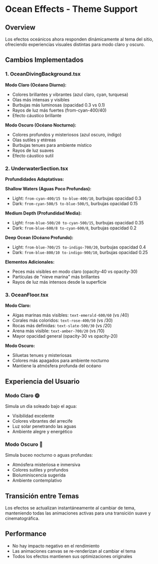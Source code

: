 # Ocean Effects - Theme Support

## Overview
Los efectos oceánicos ahora responden dinámicamente al tema del sitio, ofreciendo experiencias visuales distintas para modo claro y oscuro.

## Cambios Implementados

### 1. OceanDivingBackground.tsx
**Modo Claro (Océano Diurno):**
- Colores brillantes y vibrantes (azul claro, cyan, turquesa)
- Olas más intensas y visibles
- Burbujas más luminosas (opacidad 0.3 vs 0.1)
- Rayos de luz más fuertes (from-cyan-400/40)
- Efecto cáustico brillante

**Modo Oscuro (Océano Nocturno):**
- Colores profundos y misteriosos (azul oscuro, índigo)
- Olas sutiles y etéreas
- Burbujas tenues para ambiente místico
- Rayos de luz suaves
- Efecto cáustico sutil

### 2. UnderwaterSection.tsx
**Profundidades Adaptativas:**

**Shallow Waters (Aguas Poco Profundas):**
- Light: `from-cyan-400/15 to-blue-400/10`, burbujas opacidad 0.3
- Dark: `from-cyan-500/5 to-blue-500/5`, burbujas opacidad 0.15

**Medium Depth (Profundidad Media):**
- Light: `from-blue-500/20 to-cyan-500/15`, burbujas opacidad 0.35
- Dark: `from-blue-600/8 to-cyan-600/8`, burbujas opacidad 0.2

**Deep Ocean (Océano Profundo):**
- Light: `from-blue-700/25 to-indigo-700/20`, burbujas opacidad 0.4
- Dark: `from-blue-800/10 to-indigo-900/10`, burbujas opacidad 0.25

**Elementos Adicionales:**
- Peces más visibles en modo claro (opacity-40 vs opacity-30)
- Partículas de "nieve marina" más brillantes
- Rayos de luz más intensos desde la superficie

### 3. OceanFloor.tsx
**Modo Claro:**
- Algas marinas más visibles: `text-emerald-600/60` (vs /40)
- Corales más coloridos: `text-rose-400/50` (vs /30)
- Rocas más definidas: `text-slate-500/30` (vs /20)
- Arena más visible: `text-amber-700/20` (vs /10)
- Mayor opacidad general (opacity-30 vs opacity-20)

**Modo Oscuro:**
- Siluetas tenues y misteriosas
- Colores más apagados para ambiente nocturno
- Mantiene la atmósfera profunda del océano

## Experiencia del Usuario

### Modo Claro 🌞
Simula un día soleado bajo el agua:
- Visibilidad excelente
- Colores vibrantes del arrecife
- Luz solar penetrando las aguas
- Ambiente alegre y energético

### Modo Oscuro 🌙
Simula buceo nocturno o aguas profundas:
- Atmósfera misteriosa e inmersiva
- Colores sutiles y profundos
- Bioluminiscencia sugerida
- Ambiente contemplativo

## Transición entre Temas
Los efectos se actualizan instantáneamente al cambiar de tema, manteniendo todas las animaciones activas para una transición suave y cinematográfica.

## Performance
- No hay impacto negativo en el rendimiento
- Las animaciones canvas se re-renderizan al cambiar el tema
- Todos los efectos mantienen sus optimizaciones originales
